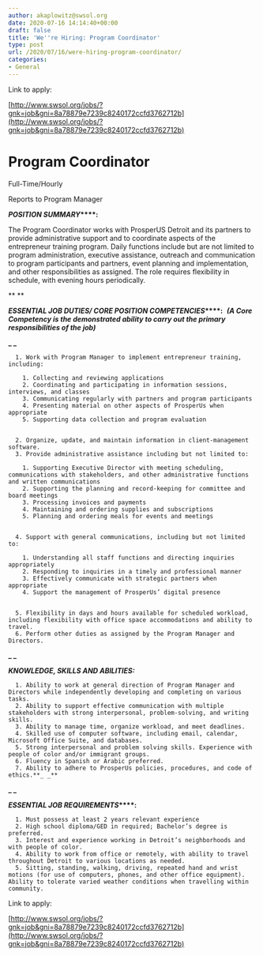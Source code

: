 ```yaml
---
author: akaplowitz@swsol.org
date: 2020-07-16 14:14:40+00:00
draft: false
title: 'We''re Hiring: Program Coordinator'
type: post
url: /2020/07/16/were-hiring-program-coordinator/
categories:
- General
---
```


Link to apply:

[http://www.swsol.org/jobs/?gnk=job&gni=8a78879e7239c8240172ccfd3762712b](http://www.swsol.org/jobs/?gnk=job&gni=8a78879e7239c8240172ccfd3762712b)


# Program Coordinator


Full-Time/Hourly

Reports to Program Manager





**_POSITION SUMMARY_****:**  

The Program Coordinator works with ProsperUS Detroit and its partners to provide administrative support and to coordinate aspects of the entrepreneur training program. Daily functions include but are not limited to program administration, executive assistance, outreach and communication to program participants and partners, event planning and implementation, and other responsibilities as assigned. The role requires flexibility in schedule, with evening hours periodically.

** **

**_ESSENTIAL JOB DUTIES/ CORE POSITION COMPETENCIES_****:**  **_(A Core Competency is the demonstrated ability to carry out the primary responsibilities of the job)_**

**_ _**



 	  1. Work with Program Manager to implement entrepreneur training, including:

 	    1. Collecting and reviewing applications
 	    2. Coordinating and participating in information sessions, interviews, and classes
 	    3. Communicating regularly with partners and program participants
 	    4. Presenting material on other aspects of ProsperUs when appropriate
 	    5. Supporting data collection and program evaluation


 	  2. Organize, update, and maintain information in client-management software.
 	  3. Provide administrative assistance including but not limited to:

 	    1. Supporting Executive Director with meeting scheduling, communications with stakeholders, and other administrative functions and written communications
 	    2. Supporting the planning and record-keeping for committee and board meetings
 	    3. Processing invoices and payments
 	    4. Maintaining and ordering supplies and subscriptions
 	    5. Planning and ordering meals for events and meetings


 	  4. Support with general communications, including but not limited to:

 	    1. Understanding all staff functions and directing inquiries appropriately
 	    2. Responding to inquiries in a timely and professional manner
 	    3. Effectively communicate with strategic partners when appropriate
 	    4. Support the management of ProsperUs’ digital presence


 	  5. Flexibility in days and hours available for scheduled workload, including flexibility with office space accommodations and ability to travel.
 	  6. Perform other duties as assigned by the Program Manager and Directors.

**_ _**

**_KNOWLEDGE, SKILLS AND ABILITIES:_**



 	  1. Ability to work at general direction of Program Manager and Directors while independently developing and completing on various tasks.
 	  2. Ability to support effective communication with multiple stakeholders with strong interpersonal, problem-solving, and writing skills.
 	  3. Ability to manage time, organize workload, and meet deadlines.
 	  4. Skilled use of computer software, including email, calendar, Microsoft Office Suite, and databases.
 	  5. Strong interpersonal and problem solving skills. Experience with people of color and/or immigrant groups.
 	  6. Fluency in Spanish or Arabic preferred.
 	  7. Ability to adhere to ProsperUs policies, procedures, and code of ethics.**_ _**

**_ _**

**_ESSENTIAL JOB REQUIREMENTS_****:**



 	  1. Must possess at least 2 years relevant experience
 	  2. High school diploma/GED in required; Bachelor’s degree is preferred.
 	  3. Interest and experience working in Detroit’s neighborhoods and with people of color.
 	  4. Ability to work from office or remotely, with ability to travel throughout Detroit to various locations as needed.
 	  5. Sitting, standing, walking, driving, repeated hand and wrist motions (for use of computers, phones, and other office equipment). Ability to tolerate varied weather conditions when travelling within community.



Link to apply:

[http://www.swsol.org/jobs/?gnk=job&gni=8a78879e7239c8240172ccfd3762712b](http://www.swsol.org/jobs/?gnk=job&gni=8a78879e7239c8240172ccfd3762712b)


